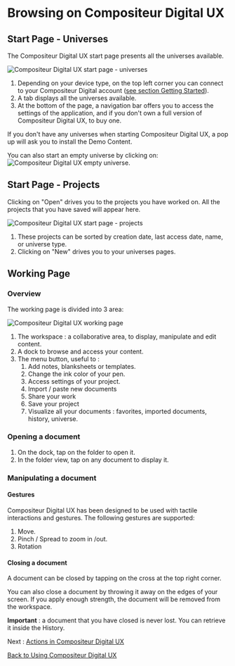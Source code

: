 # Browsing on Compositeur Digital UX 

## Start Page - Universes

The Compositeur Digital UX start page presents all the universes available. 

![Compositeur Digital UX start page - universes](../../img/start-page-universes.jpg)

1. Depending on your device type, on the top left corner you can connect to your Compositeur Digital account ([see section Getting Started](../../index.md)).
1. A tab displays all the universes available. 
1. At the bottom of the page, a navigation bar offers you to access the settings of the application, and if you don't own a full version of Compositeur Digital UX, to buy one.

If you don't have any universes when starting Compositeur Digital UX, a pop up will ask you to install the Demo Content. 

You can also start an empty universe by clicking on:
![Compositeur Digital UX empty universe](../../img/empty-universe).

## Start Page - Projects

Clicking on "Open" drives you to the projects you have worked on. All the projects that you have saved will appear here.

![Compositeur Digital UX start page - projects](../../img/start-page-projects.jpg)

1. These projects can be sorted by creation date, last access date, name, or universe type.
2. Clicking on "New" drives you to your universes pages.

## Working Page

### Overview

The working page is divided into 3 area:

![Compositeur Digital UX working page](../../img/working-page.jpg)

1. The workspace : a collaborative area, to display, manipulate and edit content.
1. A dock to browse and access your content.
1. The menu button, useful to : 
   1. Add notes, blanksheets or templates.
   1. Change the ink color of your pen.
   1. Access settings of your project.
   1. Import / paste new documents
   1. Share your work
   1. Save your project
   1. Visualize all your documents : favorites, imported documents, history, universe.
  
### Opening a document

1. On the dock, tap on the folder to open it.
1. In the folder view, tap on any document to display it.

### Manipulating a document

#### Gestures

Compositeur Digital UX has been designed to be used with tactile interactions and gestures.
The following gestures are supported:
1. Move.
1. Pinch / Spread to zoom in /out.
1. Rotation

#### Closing a document

A document can be closed by tapping on the cross at the top right corner.

You can also close a document by throwing it away on the edges of your screen. If you apply enough strength, the document will be removed from the workspace. 

**Important** : a document that you have closed is never lost. You can retrieve it inside the History.

Next : [Actions in Compositeur Digital UX](actions.md) 

[Back to Using Compositeur Digital UX](index.md)













